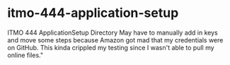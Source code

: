 # itmo-444-application-setup
ITMO 444 ApplicationSetup Directory
May have to manually add in keys and move some steps because Amazon got mad that my credentials were on GitHub.
This kinda crippled my testing since I wasn't able to pull my online files."

